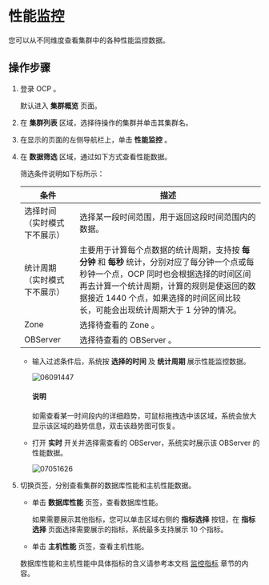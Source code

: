性能监控 
=========================

您可以从不同维度查看集群中的各种性能监控数据。

操作步骤 
-------------------------

1. 登录 OCP 。

   默认进入 **集群概览** 页面。
   

2. 在 **集群列表** 区域，选择待操作的集群并单击其集群名。

   

3. 在显示的页面的左侧导航栏上，单击 **性能监控** 。

   

4. 在 **数据筛选** 区域，通过如下方式查看性能数据。

   筛选条件说明如下标所示：
   

   |     **条件**     |                                                                      **描述**                                                                      |
   |----------------|--------------------------------------------------------------------------------------------------------------------------------------------------|
   | 选择时间（实时模式下不展示） | 选择某一段时间范围，用于返回这段时间范围内的数据。                                                                                                                        |
   | 统计周期（实时模式下不展示） | 主要用于计算每个点数据的统计周期，支持按 **每分钟** 和 **每秒** 统计，分别对应了每分钟一个点或每秒钟一个点，OCP 同时也会根据选择的时间区间再去计算一个统计周期，计算的规则是使返回的数据接近 1440 个点，如果选择的时间区间比较长，可能会出现统计周期大于 1 分钟的情况。 |
   | Zone           | 选择待查看的 Zone 。                                                                                                                                    |
   | OBServer       | 选择待查看的 OBServer 。                                                                                                                                |

   
   * 输入过滤条件后，系统按 **选择的时间** 及 **统计周期** 展示性能监控数据。
   
      ![06091447](https://help-static-aliyun-doc.aliyuncs.com/assets/img/zh-CN/3821624261/p282371.png)

     <main id="notice" type='explain'><h4>说明</h4><p>如需查看某一时间段内的详细趋势，可鼠标拖拽选中该区域，系统会放大显示该区域的趋势信息，双击该趋势图可恢复。</p></main>

     
     
   
   * 打开 **实时** 开关并选择需查看的 OBServer，系统实时展示该 OBServer 的性能数据。
   
      ![07051626](https://help-static-aliyun-doc.aliyuncs.com/assets/img/zh-CN/6114455261/p291431.png)

     
   

   

5. 切换页签，分别查看集群的数据库性能和主机性能数据。

   * 单击 **数据库性能** 页签，查看数据库性能。

     如果需要展示其他指标，您可以单击区域右侧的 **指标选择** 按钮，在 **指标选择** 页面选择需要展示的指标，系统最多支持展示 10 个指标。
     
   
   * 单击 **主机性能** 页签，查看主机性能。

     
   

   

   数据库性能和主机性能中具体指标的含义请参考本文档 [监控指标](../1200.appendix/800.monitoring-metrics.md) 章节的内容。
   




